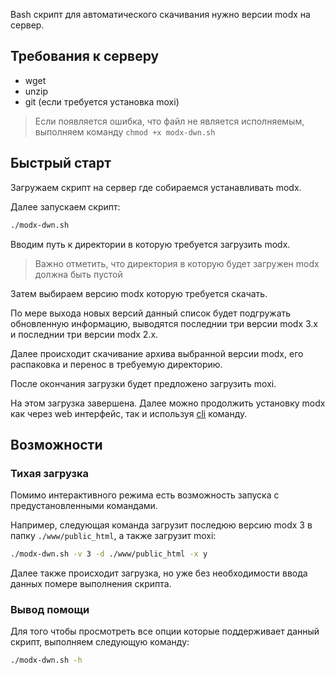 Bash скрипт для автоматического скачивания нужно версии modx на сервер.

## Требования к серверу

- wget
- unzip
- git (если требуется установка moxi)

> Если появляется ошибка, что файл не является исполняемым, выполняем команду `chmod +x modx-dwn.sh`

## Быстрый старт

Загружаем скрипт на сервер где собираемся устанавливать modx.

Далее запускаем скрипт:

```bash
./modx-dwn.sh
```

Вводим путь к директории в которую требуется загрузить modx.

> Важно отметить, что директория в которую будет загружен modx должна быть пустой

Затем выбираем версию modx которую требуется скачать.

По мере выхода новых версий данный список будет подгружать обновленную информацию, выводятся последнии три версии modx 3.x и последнии три версии modx 2.x.

Далее происходит скачивание архива выбранной версии modx, его распаковка и перенос в требуемую директорию.

После окончания загрузки будет предложено загрузить moxi.

На этом загрузка завершена. Далее можно продолжить установку modx как через web интерфейс, так и используя [cli](https://docs.modx.com/current/ru/getting-started/installation/cli) команду.

## Возможности

### Тихая загрузка

Помимо интерактивного режима есть возможность запуска с предустановленными командами.

Например, следующая команда загрузит последюю версию modx 3 в папку `./www/public_html`, а также загрузит moxi:

```bash
./modx-dwn.sh -v 3 -d ./www/public_html -x y
```

Далее также происходит загрузка, но уже без необходимости ввода данных помере выполнения скрипта.

### Вывод помощи

Для того чтобы просмотреть все опции которые поддерживает данный скрипт, выполняем следующую команду:

```bash
./modx-dwn.sh -h
```
